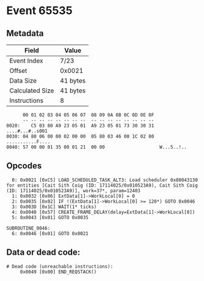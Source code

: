 # Event 65535

## Metadata

| Field           | Value    |
|-----------------|----------|
| Event Index     | 7/23     |
| Offset          | 0x0021   |
| Data Size       | 41 bytes |
| Calculated Size | 41 bytes |
| Instructions    | 8        |

```
      00 01 02 03 04 05 06 07  08 09 0A 0B 0C 0D 0E 0F
      -- -- -- -- -- -- -- --  -- -- -- -- -- -- -- --
0020:    C5 03 80 A9 23 05 01  A9 23 05 01 73 30 30 31   ....#...#..s001
0030: 04 80 06 00 00 02 00 00  05 80 03 46 00 1C 02 80  ...........F....
0040: 57 00 00 01 35 00 01 21  00 00                    W...5..!..      
```

## Opcodes

```
  0: 0x0021 [0xC5] LOAD_SCHEDULED_TASK_ALT3: Load scheduler 0x80043130 for entities [Cait Sith Coig (ID: 17114025/0x010523A9), Cait Sith Coig (ID: 17114025/0x010523A9)], work=37*, param=12403
  1: 0x0032 [0x06] ExtData[1]->WorkLocal[0] = 0
  2: 0x0035 [0x02] IF !(ExtData[1]->WorkLocal[0] >= 120*) GOTO 0x0046
  3: 0x003D [0x1C] WAIT(1* ticks)
  4: 0x0040 [0x57] CREATE_FRAME_DELAY(delay=ExtData[1]->WorkLocal[0])
  5: 0x0043 [0x01] GOTO 0x0035

SUBROUTINE_0046:
  6: 0x0046 [0x01] GOTO 0x0021
```

## Data or dead code:

```
# Dead code (unreachable instructions):
     0x0049 [0x00] END_REQSTACK()
```